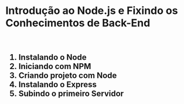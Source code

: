 <h1>Introdução ao Node.js e Fixindo os Conhecimentos de Back-End</h1>
<br>
<h2>
  <ol>
    <li>Instalando o Node</li>
    <li>Iniciando com NPM</li>
    <li>Criando projeto com Node</li>
    <li>Instalando o Express</li>
    <li>Subindo o primeiro Servidor</li>
  </ol>
</h2>
